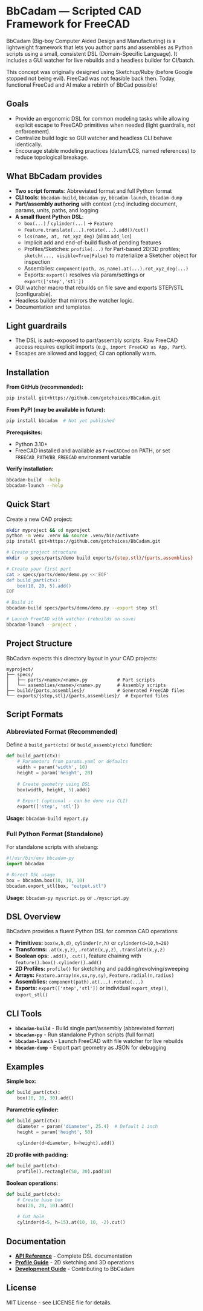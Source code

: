 # BbCadam — Scripted CAD Framework for FreeCAD

BbCadam (Big-boy Computer Aided Design and Manufacturing) is a lightweight framework that lets you author parts and assemblies as Python scripts using a small, consistent DSL (Domain-Specific Language). It includes a GUI watcher for live rebuilds and a headless builder for CI/batch.

This concept was originally designed using Sketchup/Ruby (before Google stopped not being evil).  FreeCad was not feasible back then.  Today, functional FreeCad and AI make a rebirth of BbCad possible!

## Goals
- Provide an ergonomic DSL for common modeling tasks while allowing explicit escape to FreeCAD primitives when needed (light guardrails, not enforcement).
- Centralize build logic so GUI watcher and headless CLI behave identically.
- Encourage stable modeling practices (datum/LCS, named references) to reduce topological breakage.

## What BbCadam provides
- **Two script formats**: Abbreviated format and full Python format
- **CLI tools**: `bbcadam-build`, `bbcadam-py`, `bbcadam-launch`, `bbcadam-dump`
- **Part/assembly authoring** with context (`ctx`) including document, params, units, paths, and logging
- **A small fluent Python DSL**:
  - `box(...)` / `cylinder(...)` → `Feature`
  - `Feature.translate(...).rotate(...).add()/cut()`
  - `lcs(name, at, rot_xyz_deg)` (alias `add_lcs`)
  - Implicit add and end-of-build flush of pending features
  - Profiles/Sketches: `profile(...)` for Part-based 2D/3D profiles; `sketch(..., visible=True|False)` to materialize a Sketcher object for inspection
  - Assemblies: `component(path, as_name).at(...).rot_xyz_deg(...)`
  - Exports: `export()` resolves via param/settings or `export(['step','stl'])`
- GUI watcher macro that rebuilds on file save and exports STEP/STL (configurable).
- Headless builder that mirrors the watcher logic.
- Documentation and templates.

## Light guardrails
- The DSL is auto-exposed to part/assembly scripts. Raw FreeCAD access requires explicit imports (e.g., `import FreeCAD as App, Part`).
- Escapes are allowed and logged; CI can optionally warn.

## Installation

**From GitHub (recommended):**
```bash
pip install git+https://github.com/gotchoices/BbCadam.git
```

**From PyPI (may be available in future):**
```bash
pip install bbcadam  # Not yet published
```

**Prerequisites:**
- Python 3.10+
- FreeCAD installed and available as `FreeCADCmd` on PATH, or set `FREECAD_PATH`/`BB_FREECAD` environment variable

**Verify installation:**
```bash
bbcadam-build --help
bbcadam-launch --help
```

## Quick Start

Create a new CAD project:

```bash
mkdir myproject && cd myproject
python -m venv .venv && source .venv/bin/activate
pip install git+https://github.com/gotchoices/BbCadam.git

# Create project structure
mkdir -p specs/parts/demo build exports/{step,stl}/{parts,assemblies}

# Create your first part
cat > specs/parts/demo/demo.py <<'EOF'
def build_part(ctx):
    box(10, 20, 5).add()
EOF

# Build it
bbcadam-build specs/parts/demo/demo.py --export step stl

# Launch FreeCAD with watcher (rebuilds on save)
bbcadam-launch --project .
```

## Project Structure

BbCadam expects this directory layout in your CAD projects:

```
myproject/
├── specs/
│   ├── parts/<name>/<name>.py           # Part scripts
│   └── assemblies/<name>/<name>.py      # Assembly scripts
├── build/{parts,assemblies}/            # Generated FreeCAD files
└── exports/{step,stl}/{parts,assemblies}/  # Exported files
```

## Script Formats

### Abbreviated Format (Recommended)

Define a `build_part(ctx)` or `build_assembly(ctx)` function:

```python
def build_part(ctx):
    # Parameters from params.yaml or defaults
    width = param('width', 10)
    height = param('height', 20)
    
    # Create geometry using DSL
    box(width, height, 5).add()
    
    # Export (optional - can be done via CLI)
    export(['step', 'stl'])
```

**Usage:** `bbcadam-build mypart.py`

### Full Python Format (Standalone)

For standalone scripts with shebang:

```python
#!/usr/bin/env bbcadam-py
import bbcadam

# Direct DSL usage
box = bbcadam.box(10, 10, 10)
bbcadam.export_stl(box, "output.stl")
```

**Usage:** `bbcadam-py myscript.py` or `./myscript.py`

## DSL Overview

BbCadam provides a fluent Python DSL for common CAD operations:

- **Primitives:** `box(w,h,d)`, `cylinder(r,h)` or `cylinder(d=10,h=20)`
- **Transforms:** `.at(x,y,z)`, `.rotate(x,y,z)`, `.translate(x,y,z)`
- **Boolean ops:** `.add()`, `.cut()`, feature chaining with `feature().box().cylinder().add()`
- **2D Profiles:** `profile()` for sketching and padding/revolving/sweeping
- **Arrays:** `Feature.array(nx,sx,ny,sy)`, `Feature.radial(n,radius)`
- **Assemblies:** `component(path).at(...).rotate(...)`
- **Exports:** `export(['step','stl'])` or individual `export_step()`, `export_stl()`

## CLI Tools

- **`bbcadam-build`** - Build single part/assembly (abbreviated format)
- **`bbcadam-py`** - Run standalone Python scripts (full format)  
- **`bbcadam-launch`** - Launch FreeCAD with file watcher for live rebuilds
- **`bbcadam-dump`** - Export part geometry as JSON for debugging

## Examples

**Simple box:**
```python
def build_part(ctx):
    box(10, 20, 30).add()
```

**Parametric cylinder:**
```python
def build_part(ctx):
    diameter = param('diameter', 25.4)  # Default 1 inch
    height = param('height', 50)
    
    cylinder(d=diameter, h=height).add()
```

**2D profile with padding:**
```python
def build_part(ctx):
    profile().rectangle(50, 30).pad(10)
```

**Boolean operations:**
```python
def build_part(ctx):
    # Create base box
    box(20, 20, 10).add()
    
    # Cut hole
    cylinder(d=5, h=15).at(10, 10, -2).cut()
```

## Documentation

- **[API Reference](docs/api.md)** - Complete DSL documentation
- **[Profile Guide](docs/profile.md)** - 2D sketching and 3D operations  
- **[Development Guide](docs/development.md)** - Contributing to BbCadam

## License

MIT License - see LICENSE file for details.